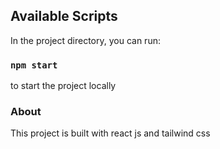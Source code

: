
## Available Scripts

In the project directory, you can run: 
### `npm start`
to start the project locally




### About
This project is built with react js and tailwind css
